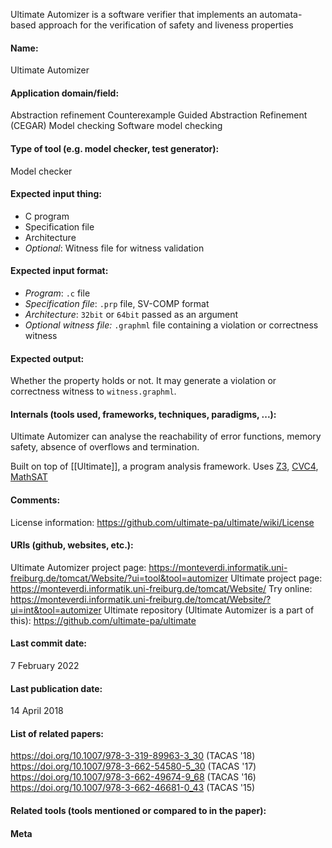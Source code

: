Ultimate Automizer is a software verifier that implements an automata-based approach for the verification of safety and liveness properties

#### Name:
Ultimate Automizer

#### Application domain/field:
Abstraction refinement
Counterexample Guided Abstraction Refinement (CEGAR)
Model checking
Software model checking

#### Type of tool (e.g. model checker, test generator):
Model checker

#### Expected input thing:
- C program
- Specification file
- Architecture
- *Optional*: Witness file for witness validation

#### Expected input format:
- *Program*: `.c` file
- *Specification file*: `.prp` file, SV-COMP format
- *Architecture*: `32bit` or `64bit` passed as an argument
- *Optional witness file:* `.graphml` file containing a violation or correctness witness

#### Expected output:
Whether the property holds or not.
It may generate a violation or correctness witness to `witness.graphml`.

#### Internals (tools used, frameworks, techniques, paradigms, ...):
Ultimate Automizer can analyse the reachability of error functions, memory safety, absence of overflows and termination.

Built on top of [[Ultimate]], a program analysis framework. Uses [Z3](Solvers/SMT/Z3.md), [CVC4](Solvers/SMT/CVC4.md), [MathSAT](Solvers/SMT/MathSAT.md)

#### Comments:
License information: https://github.com/ultimate-pa/ultimate/wiki/License

#### URIs (github, websites, etc.):
Ultimate Automizer project page: https://monteverdi.informatik.uni-freiburg.de/tomcat/Website/?ui=tool&tool=automizer
Ultimate project page: https://monteverdi.informatik.uni-freiburg.de/tomcat/Website/
Try online: https://monteverdi.informatik.uni-freiburg.de/tomcat/Website/?ui=int&tool=automizer
Ultimate repository (Ultimate Automizer is a part of this): https://github.com/ultimate-pa/ultimate

#### Last commit date:
7 February 2022

#### Last publication date:
14 April 2018

#### List of related papers:
https://doi.org/10.1007/978-3-319-89963-3_30 (TACAS '18)
https://doi.org/10.1007/978-3-662-54580-5_30 (TACAS '17)
https://doi.org/10.1007/978-3-662-49674-9_68 (TACAS '16)
https://doi.org/10.1007/978-3-662-46681-0_43 (TACAS '15)

#### Related tools (tools mentioned or compared to in the paper):

#### Meta
